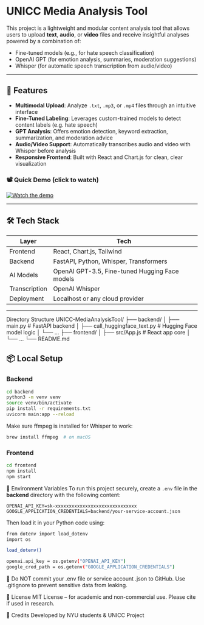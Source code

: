#  UNICC Media Analysis Tool

This project is a lightweight and modular content analysis tool that allows users to upload **text**, **audio**, or **video** files and receive insightful analyses powered by a combination of:

-  Fine-tuned models (e.g., for hate speech classification)
-  OpenAI GPT (for emotion analysis, summaries, moderation suggestions)
-  Whisper (for automatic speech transcription from audio/video)

---

## 🚀 Features

- **Multimodal Upload**: Analyze `.txt`, `.mp3`, or `.mp4` files through an intuitive interface
- **Fine-Tuned Labeling**: Leverages custom-trained models to detect content labels (e.g. hate speech)
- **GPT Analysis**: Offers emotion detection, keyword extraction, summarization, and moderation advice
- **Audio/Video Support**: Automatically transcribes audio and video with Whisper before analysis
- **Responsive Frontend**: Built with React and Chart.js for clean, clear visualization

### 📽️ Quick Demo (click to watch)

[![Watch the demo](UNICC/ProductDemo.png)](UNICC/ProductDemo.mp4)

---

## 🛠️ Tech Stack

| Layer       | Tech                            |
|-------------|----------------------------------|
| Frontend    | React, Chart.js, Tailwind  |
| Backend     | FastAPI, Python, Whisper, Transformers |
| AI Models   | OpenAI GPT-3.5, Fine-tuned Hugging Face models |
| Transcription | OpenAI Whisper                 |
| Deployment  | Localhost or any cloud provider |

---

 Directory Structure
UNICC-MediaAnalysisTool/
├── backend/
│   ├── main.py                # FastAPI backend
│   ├── call_huggingface_text.py  # Hugging Face model logic
│   └── ...
├── frontend/
│   ├── src/App.js            # React app core
│   └── ...
└── README.md

## 📦 Local Setup

###  Backend

```bash
cd backend
python3 -m venv venv
source venv/bin/activate
pip install -r requirements.txt
uvicorn main:app --reload
```

Make sure ffmpeg is installed for Whisper to work:

```bash
brew install ffmpeg  # on macOS
```


###  Frontend

```bash
cd frontend
npm install
npm start
```

🔐 Environment Variables
To run this project securely, create a `.env` file in the **backend** directory with the following content:

```env
OPENAI_API_KEY=sk-xxxxxxxxxxxxxxxxxxxxxxxxxxxxxx
GOOGLE_APPLICATION_CREDENTIALS=backend/your-service-account.json
```

Then load it in your Python code using:

```bash
from dotenv import load_dotenv
import os

load_dotenv()

openai.api_key = os.getenv("OPENAI_API_KEY")
google_cred_path = os.getenv("GOOGLE_APPLICATION_CREDENTIALS")
```

🔐 Do NOT commit your .env file or service account .json to GitHub. Use .gitignore to prevent sensitive data from leaking.

📄 License
MIT License – for academic and non-commercial use. Please cite if used in research.

🙌 Credits
Developed by NYU students & UNICC Project

